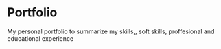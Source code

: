 # Portfolio
My personal portfolio to summarize my skills,, soft skills, proffesional and educational experience 
